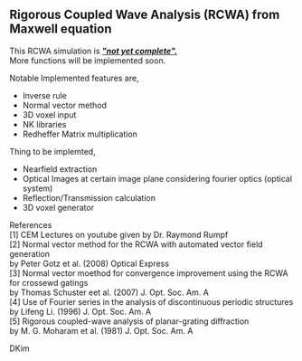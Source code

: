 ## Rigorous Coupled Wave Analysis (RCWA) from Maxwell equation

This RCWA simulation is *__<u>"not yet complete".</u>__* <br>
More functions will be implemented soon.<br>

Notable Implemented features are,<br>
 - Inverse rule
 - Normal vector method
 - 3D voxel input
 - NK libraries
 - Redheffer Matrix multiplication

Thing to be implemted, <br>
 - Nearfield extraction
 - Optical Images at certain image plane considering fourier optics (optical system)
 - Reflection/Transmission calculation
 - 3D voxel generator

References<br>
[1] CEM Lectures on youtube given by Dr. Raymond Rumpf<br>
[2] Normal vector method for the RCWA with automated vector field generation<br>
    by Peter Gotz et al. (2008) Optical Express<br>
[3] Normal vector moethod for convergence improvement using the RCWA for crossewd gatings<br>
    by Thomas Schuster eet al. (2007) J. Opt. Soc. Am. A<br>
[4] Use of Fourier series in the analysis of discontinuous periodic structures<br>
    by Lifeng Li. (1996) J. Opt. Soc. Am. A<br>
[5] Rigorous coupled-wave analysis of planar-grating diffraction<br>
    by M. G. Moharam et al. (1981) J. Opt. Soc. Am. A<br>

DKim
